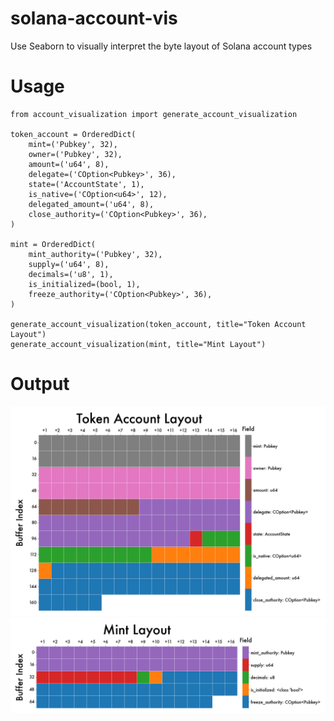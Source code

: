 # solana-account-vis
Use Seaborn to visually interpret the byte layout of Solana account types

# Usage
```
from account_visualization import generate_account_visualization

token_account = OrderedDict(
    mint=('Pubkey', 32),
    owner=('Pubkey', 32),
    amount=('u64', 8),
    delegate=('COption<Pubkey>', 36),
    state=('AccountState', 1),
    is_native=('COption<u64>', 12),
    delegated_amount=('u64', 8),
    close_authority=('COption<Pubkey>', 36),
)

mint = OrderedDict(
    mint_authority=('Pubkey', 32),
    supply=('u64', 8),
    decimals=('u8', 1),
    is_initialized=(bool, 1),
    freeze_authority=('COption<Pubkey>', 36),
)

generate_account_visualization(token_account, title="Token Account Layout")
generate_account_visualization(mint, title="Mint Layout")
```

# Output
![](images/token_account_layout.png)
![](images/mint_layout.png)

